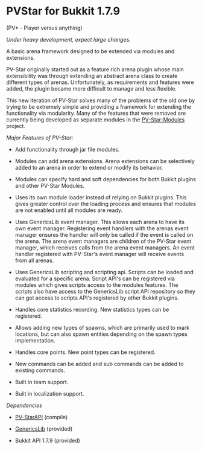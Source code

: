 PVStar for Bukkit 1.7.9
=============

(PV* - Player versus anything) 

*Under heavy development, expect large changes.*

A basic arena framework designed to be extended via modules and extensions. 

PV-Star originally started out as a feature rich arena plugin whose main extensibility was through extending an abstract arena class to create different types of arenas. Unfortunately, as requirements and features were added, the plugin became more difficult to manage and less flexible.

This new iteration of PV-Star solves many of the problems of the old one by trying to be extremely simple and providing a framework for extending the functionality via modularity. Many of the features
that were removed are currently being developed as separate modules in the [PV-Star-Modules](https://github.com/JCThePants/PV-Star-Modules) project.

*Major Features of PV-Star:*

  * Add functionality through jar file modules.
   
  * Modules can add arena extensions. Arena extensions can be selectively added to an arena in order to extend or modify its behavior. 

  * Modules can specify hard and soft dependencies for both Bukkit plugins and other PV-Star Modules. 

  * Uses its own module loader instead of relying on Bukkit plugins. This gives greater control over the loading process and ensures that modules are not enabled until all modules are ready.
  
  * Uses GenericsLib event manager. This allows each arena to have its own event manager. Registering event handlers with the arenas event manager ensures the handler will only be called if the event is called on the arena. The arena event managers are children of the PV-Star event manager, which receives calls from the arena event managers. An event handler registered with PV-Star's event manager will receive events from all arenas.
  
  * Uses GenericsLib scripting and scripting api. Scripts can be loaded and evaluated for a specific arena. Script API's can be registered via modules which gives scripts access to the modules features. The scripts also have access to the GenericsLib script API repository so they can get access to scripts API's registered by other Bukkit plugins.
  
  * Handles core statistics recording. New statistics types can be registered.
   
  * Allows adding new types of spawns, which are primarily used to mark locations, but can also spawn entities depending on the spawn types implementation.
  
  * Handles core points. New point types can be registered.
  
  * New commands can be added and sub commands can be added to existing commands.
  
  * Built in team support.
  
  * Built in localization support.


*Dependencies*

  * [PV-StarAPI](https://github.com/JCThePants/PV-StarAPI) (compile)
  
  * [GenericsLib](https://github.com/JCThePants/GenericsLib) (provided)
  
  * Bukkit API 1.7.9  (provided)

